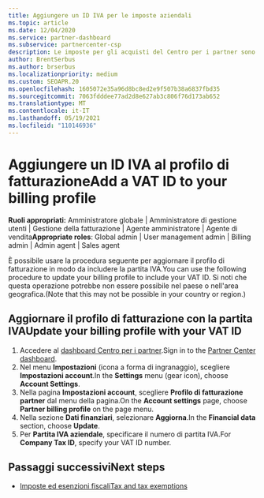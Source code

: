 ```yaml
---
title: Aggiungere un ID IVA per le imposte aziendali
ms.topic: article
ms.date: 12/04/2020
ms.service: partner-dashboard
ms.subservice: partnercenter-csp
description: Le imposte per gli acquisti del Centro per i partner sono determinate dall'indirizzo aziendale. Le aziende di alcuni paesi possono fornire il numero di partita IVA o l'equivalente locale.
author: BrentSerbus
ms.author: brserbus
ms.localizationpriority: medium
ms.custom: SEOAPR.20
ms.openlocfilehash: 1605072e35a96d8bc8ed2e9f507b38a6837fbd35
ms.sourcegitcommit: 7063fdddee77ad2d8e627ab3c806f76d173ab652
ms.translationtype: MT
ms.contentlocale: it-IT
ms.lasthandoff: 05/19/2021
ms.locfileid: "110146936"
---
```

# <a name="add-a-vat-id-to-your-billing-profile"></a><span data-ttu-id="21a35-104">Aggiungere un ID IVA al profilo di fatturazione</span><span class="sxs-lookup"><span data-stu-id="21a35-104">Add a VAT ID to your billing profile</span></span>

<span data-ttu-id="21a35-105">**Ruoli appropriati:** Amministratore globale | Amministratore di gestione utenti | Gestione della fatturazione | Agente amministratore | Agente di vendita</span><span class="sxs-lookup"><span data-stu-id="21a35-105">**Appropriate roles**: Global admin | User management admin | Billing admin | Admin agent | Sales agent</span></span>

<span data-ttu-id="21a35-106">È possibile usare la procedura seguente per aggiornare il profilo di fatturazione in modo da includere la partita IVA.</span><span class="sxs-lookup"><span data-stu-id="21a35-106">You can use the following procedure to update your billing profile to include your VAT ID.</span></span> <span data-ttu-id="21a35-107">Si noti che questa operazione potrebbe non essere possibile nel paese o nell'area geografica.</span><span class="sxs-lookup"><span data-stu-id="21a35-107">(Note that this may not be possible in your country or region.)</span></span>

## <a name="update-your-billing-profile-with-your-vat-id"></a><span data-ttu-id="21a35-108">Aggiornare il profilo di fatturazione con la partita IVA</span><span class="sxs-lookup"><span data-stu-id="21a35-108">Update your billing profile with your VAT ID</span></span>

1. <span data-ttu-id="21a35-109">Accedere al [dashboard Centro per i partner](https://partner.microsoft.com/dashboard/).</span><span class="sxs-lookup"><span data-stu-id="21a35-109">Sign in to the [Partner Center dashboard](https://partner.microsoft.com/dashboard/).</span></span>
2. <span data-ttu-id="21a35-110">Nel menu **Impostazioni** (icona a forma di ingranaggio), scegliere **Impostazioni account**.</span><span class="sxs-lookup"><span data-stu-id="21a35-110">In the **Settings** menu (gear icon), choose **Account Settings**.</span></span>
3. <span data-ttu-id="21a35-111">Nella pagina **Impostazioni account**, scegliere **Profilo di fatturazione partner** dal menu della pagina.</span><span class="sxs-lookup"><span data-stu-id="21a35-111">On the **Account settings** page, choose **Partner billing profile** on the page menu.</span></span>
4. <span data-ttu-id="21a35-112">Nella sezione **Dati finanziari**, selezionare **Aggiorna**.</span><span class="sxs-lookup"><span data-stu-id="21a35-112">In the **Financial data** section, choose **Update**.</span></span>
5. <span data-ttu-id="21a35-113">Per **Partita IVA aziendale**, specificare il numero di partita IVA.</span><span class="sxs-lookup"><span data-stu-id="21a35-113">For **Company Tax ID**, specify your VAT ID number.</span></span>

## <a name="next-steps"></a><span data-ttu-id="21a35-114">Passaggi successivi</span><span class="sxs-lookup"><span data-stu-id="21a35-114">Next steps</span></span>

- [<span data-ttu-id="21a35-115">Imposte ed esenzioni fiscali</span><span class="sxs-lookup"><span data-stu-id="21a35-115">Tax and tax exemptions</span></span>](tax-and-tax-exemptions.md)
